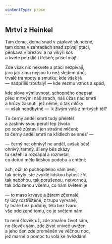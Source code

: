 ```yaml
---
contentType: prose
---
```


## Mrtví z Heinkel

Tam doma, doma snad v záplavě slunečné,  
tam doma v zahradách snad zpívají ptáci,  
pěnkava v březoví a na vikýři kos  
a kvete petrklíč i třešeň; přišel máj!

Zde však nic nekvete a ptáci nezpívají,  
jaro jak zima nejsou tu než sledem dnů,  
trvalé trampoty a smutku; kde však já  
— nadpříliš troufalý! — kde vezmu vznos a spád,

kde slova výmluvnost, schopného obepsat  
před mrtvými náš strach, náš úžas nad smrtí  
a hrůzy žasnutí, jež němě, ó tak mlčky  
— však neodbytně —  k živým volá z mrtvých těl?

To černý anděl smrti tudy přeletěl  
a zastíniv svou perutí tep života  
po sobě zůstavil jen strašné mlčení;  
to černý anděl smrti na křídlech se snes’ —

— černý ne: ohnivý! ne anděl, avšak běs!  
ohnivý, temný, šílený běs zkázy  
tu sežehl a rozsápal a rozmetal,  
co dotud mělo lidskou podobu a chtění;

ach, oči! to pochopitelno vám není,  
tak nebyly jste zvyklé lidskou bytost zřít  
tak nebohou, tak porušenou, netvornou,  
tak odcizenou všemu, co nám světem je

— to maso krvavé a žárem zčernalé,  
ty údy roztříštěné, z trupu vyrvané,  
ty tváře bez podoby, těla bez tvaru,  
vše odcizené tomu, co je světem nám:

to není člověk už, zde zmařen život sám,  
ne člověk sám, zde život vniveč uvržen  
a jeho den zde proměněn ve věčnou noc,  
jež marně o pomoc tu volá ke hvězdám!

